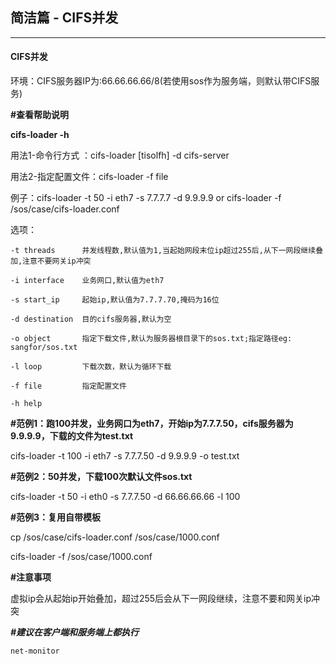 ## 简洁篇 - CIFS并发

---

#### CIFS并发

环境：CIFS服务器IP为:66.66.66.66/8\(若使用sos作为服务端，则默认带CIFS服务\)

**\#查看帮助说明**

**cifs-loader -h**

用法1-命令行方式    ：cifs-loader \[tisolfh\] -d cifs-server

用法2-指定配置文件：cifs-loader -f file

例子：cifs-loader -t 50 -i eth7 -s 7.7.7.7 -d 9.9.9.9  or  cifs-loader -f /sos/case/cifs-loader.conf

选项：

```
-t threads      并发线程数,默认值为1,当起始网段末位ip超过255后,从下一网段继续叠加,注意不要网关ip冲突

-i interface    业务网口,默认值为eth7

-s start_ip     起始ip,默认值为7.7.7.70,掩码为16位

-d destination  目的cifs服务器,默认为空

-o object       指定下载文件,默认为服务器根目录下的sos.txt;指定路径eg: sangfor/sos.txt

-l loop         下载次数，默认为循环下载

-f file         指定配置文件

-h help
```

**\#范例1：跑100并发，业务网口为eth7，开始ip为7.7.7.50，cifs服务器为9.9.9.9，下载的文件为test.txt**

cifs-loader -t 100 -i eth7 -s 7.7.7.50 -d 9.9.9.9 -o test.txt

**\#范例2：50并发，下载100次默认文件sos.txt**

cifs-loader -t 50 -i eth0 -s 7.7.7.50 -d 66.66.66.66 -l 100

**\#范例3：复用自带模板**

cp /sos/case/cifs-loader.conf /sos/case/1000.conf

cifs-loader -f /sos/case/1000.conf

**\#注意事项**

虚拟ip会从起始ip开始叠加，超过255后会从下一网段继续，注意不要和网关ip冲突

_**\#建议在客户端和服务端上都执行**_

```
net-monitor
```



